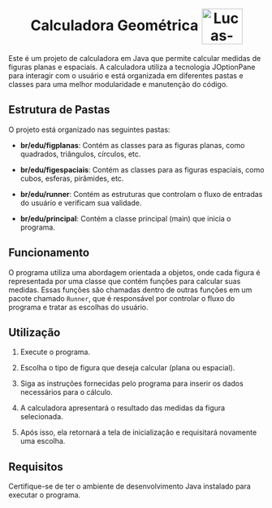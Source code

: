 <div align="center">
  <h1>Calculadora Geométrica  <img align="center" alt="Lucas-Java" height="70" width="80" src="https://cdn.jsdelivr.net/gh/devicons/devicon/icons/java/java-original.svg" /></h1>
</div>
Este é um projeto de calculadora em Java que permite calcular medidas de figuras planas e espaciais. A calculadora utiliza a tecnologia JOptionPane para interagir com o usuário e está organizada em diferentes pastas e classes para uma melhor modularidade e manutenção do código.

## Estrutura de Pastas

O projeto está organizado nas seguintes pastas:

- **br/edu/figplanas**: Contém as classes para as figuras planas, como quadrados, triângulos, círculos, etc.

- **br/edu/figespaciais**: Contém as classes para as figuras espaciais, como cubos, esferas, pirâmides, etc.

- **br/edu/runner**: Contém as estruturas que controlam o fluxo de entradas do usuário e verificam sua validade.

- **br/edu/principal**: Contém a classe principal (main) que inicia o programa.

## Funcionamento

O programa utiliza uma abordagem orientada a objetos, onde cada figura é representada por uma classe que contém funções para calcular suas medidas. Essas funções são chamadas dentro de outras funções em um pacote chamado `Runner`, que é responsável por controlar o fluxo do programa e tratar as escolhas do usuário.

## Utilização

1. Execute o programa.

2. Escolha o tipo de figura que deseja calcular (plana ou espacial).

3. Siga as instruções fornecidas pelo programa para inserir os dados necessários para o cálculo.

4. A calculadora apresentará o resultado das medidas da figura selecionada.

5. Após isso, ela retornará a tela de inicialização e requisitará novamente uma escolha.

## Requisitos

Certifique-se de ter o ambiente de desenvolvimento Java instalado para executar o programa.

```markdown
